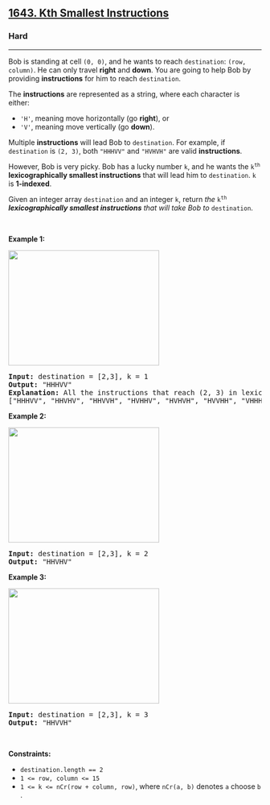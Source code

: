 <h2><a href="https://leetcode.com/problems/kth-smallest-instructions/">1643. Kth Smallest Instructions</a></h2><h3>Hard</h3><hr><div><p>Bob is standing at cell <code>(0, 0)</code>, and he wants to reach <code>destination</code>: <code>(row, column)</code>. He can only travel <strong>right</strong> and <strong>down</strong>. You are going to help Bob by providing <strong>instructions</strong> for him to reach <code>destination</code>.</p>

<p>The <strong>instructions</strong> are represented as a string, where each character is either:</p>

<ul>
	<li><code>'H'</code>, meaning move horizontally (go <strong>right</strong>), or</li>
	<li><code>'V'</code>, meaning move vertically (go <strong>down</strong>).</li>
</ul>

<p>Multiple <strong>instructions</strong> will lead Bob to <code>destination</code>. For example, if <code>destination</code> is <code>(2, 3)</code>, both <code>"HHHVV"</code> and <code>"HVHVH"</code> are valid <strong>instructions</strong>.</p>

<p>However, Bob is very picky. Bob has a lucky number <code>k</code>, and he wants the <code>k<sup>th</sup></code> <strong>lexicographically smallest instructions</strong> that will lead him to <code>destination</code>. <code>k</code> is <strong>1-indexed</strong>.</p>

<p>Given an integer array <code>destination</code> and an integer <code>k</code>, return <em>the </em><code>k<sup>th</sup></code><em> <strong>lexicographically smallest instructions</strong> that will take Bob to </em><code>destination</code>.</p>

<p>&nbsp;</p>
<p><strong>Example 1:</strong></p>

<p><img alt="" src="https://assets.leetcode.com/uploads/2020/10/12/ex1.png" style="width: 300px; height: 229px;"></p>

<pre><strong>Input:</strong> destination = [2,3], k = 1
<strong>Output:</strong> "HHHVV"
<strong>Explanation:</strong> All the instructions that reach (2, 3) in lexicographic order are as follows:
["HHHVV", "HHVHV", "HHVVH", "HVHHV", "HVHVH", "HVVHH", "VHHHV", "VHHVH", "VHVHH", "VVHHH"].
</pre>

<p><strong>Example 2:</strong></p>

<p><strong><img alt="" src="https://assets.leetcode.com/uploads/2020/10/12/ex2.png" style="width: 300px; height: 229px;"></strong></p>

<pre><strong>Input:</strong> destination = [2,3], k = 2
<strong>Output:</strong> "HHVHV"
</pre>

<p><strong>Example 3:</strong></p>

<p><strong><img alt="" src="https://assets.leetcode.com/uploads/2020/10/12/ex3.png" style="width: 300px; height: 229px;"></strong></p>

<pre><strong>Input:</strong> destination = [2,3], k = 3
<strong>Output:</strong> "HHVVH"
</pre>

<p>&nbsp;</p>
<p><strong>Constraints:</strong></p>

<ul>
	<li><code>destination.length == 2</code></li>
	<li><code>1 &lt;= row, column &lt;= 15</code></li>
	<li><code>1 &lt;= k &lt;= nCr(row + column, row)</code>, where <code>nCr(a, b)</code> denotes <code>a</code> choose <code>b</code>​​​​​.</li>
</ul>
</div>